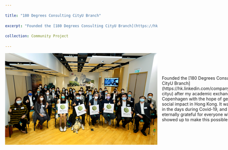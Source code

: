```yaml
---

title: "180 Degrees Consulting CityU Branch"

excerpt: "Founded the [180 Degrees Consulting CityU Branch](https://hk.linkedin.com/company/180dc-cityu) after my academic exchange to Copenhagen with the hope of generating social impact in Hong Kong. It was back in the days during Covid-19 and I am eternally grateful for everyone who showed up to make this possible.<br/>"

collection: Community Project

---
```

<div style="display: flex; align-items: center;">
    <img src="/images/500x300.png" alt="180 Degrees Consulting Logo" style="margin-right: 15px;">
    <div>
        Founded the [180 Degrees Consulting CityU Branch](https://hk.linkedin.com/company/180dc-cityu) after my academic exchange to Copenhagen with the hope of generating social impact in Hong Kong. It was back in the days during Covid-19, and I am eternally grateful for everyone who showed up to make this possible.
    </div>
</div>
